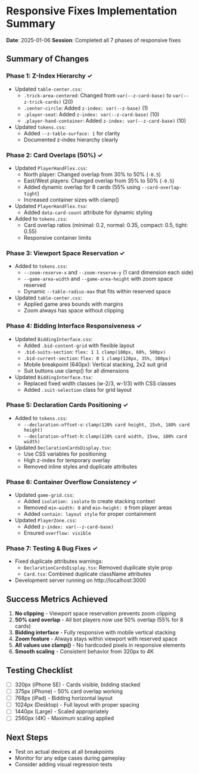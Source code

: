 # Responsive Fixes Implementation Summary
**Date**: 2025-01-06
**Session**: Completed all 7 phases of responsive fixes

## Summary of Changes

### Phase 1: Z-Index Hierarchy ✓
- Updated `table-center.css`:
  - `.trick-area-centered`: Changed from `var(--z-card-base)` to `var(--z-trick-cards)` (20)
  - `.center-circle`: Added `z-index: var(--z-base)` (1)
  - `.player-seat`: Added `z-index: var(--z-card-base)` (10)
  - `.player-hand-container`: Added `z-index: var(--z-card-base)` (10)
- Updated `tokens.css`:
  - Added `--z-table-surface: 1` for clarity
  - Documented z-index hierarchy clearly

### Phase 2: Card Overlaps (50%) ✓
- Updated `PlayerHandFlex.css`:
  - North player: Changed overlap from 30% to 50% (`-0.5`)
  - East/West players: Changed overlap from 35% to 50% (`-0.5`)
  - Added dynamic overlap for 8 cards (55% using `--card-overlap-tight`)
  - Increased container sizes with clamp()
- Updated `PlayerHandFlex.tsx`:
  - Added `data-card-count` attribute for dynamic styling
- Added to `tokens.css`:
  - Card overlap ratios (minimal: 0.2, normal: 0.35, compact: 0.5, tight: 0.55)
  - Responsive container limits

### Phase 3: Viewport Space Reservation ✓
- Added to `tokens.css`:
  - `--zoom-reserve-x` and `--zoom-reserve-y` (1 card dimension each side)
  - `--game-area-width` and `--game-area-height` with zoom space reserved
  - Dynamic `--table-radius-max` that fits within reserved space
- Updated `table-center.css`:
  - Applied game area bounds with margins
  - Zoom always has space without clipping

### Phase 4: Bidding Interface Responsiveness ✓
- Updated `BiddingInterface.css`:
  - Added `.bid-content-grid` with flexible layout
  - `.bid-suits-section`: `flex: 1 1 clamp(180px, 60%, 500px)`
  - `.bid-current-section`: `flex: 0 1 clamp(120px, 35%, 300px)`
  - Mobile breakpoint (640px): Vertical stacking, 2x2 suit grid
  - Suit buttons use clamp() for all dimensions
- Updated `BiddingInterface.tsx`:
  - Replaced fixed width classes (w-2/3, w-1/3) with CSS classes
  - Added `.suit-selection` class for grid layout

### Phase 5: Declaration Cards Positioning ✓
- Added to `tokens.css`:
  - `--declaration-offset-v`: `clamp(120% card height, 15vh, 180% card height)`
  - `--declaration-offset-h`: `clamp(120% card width, 15vw, 180% card width)`
- Updated `DeclarationCardsDisplay.tsx`:
  - Use CSS variables for positioning
  - High z-index for temporary overlay
  - Removed inline styles and duplicate attributes

### Phase 6: Container Overflow Consistency ✓
- Updated `game-grid.css`:
  - Added `isolation: isolate` to create stacking context
  - Removed `min-width: 0` and `min-height: 0` from player areas
  - Added `contain: layout style` for proper containment
- Updated `PlayerZone.css`:
  - Added `z-index: var(--z-card-base)`
  - Ensured `overflow: visible`

### Phase 7: Testing & Bug Fixes ✓
- Fixed duplicate attributes warnings:
  - `DeclarationCardsDisplay.tsx`: Removed duplicate style prop
  - `Card.tsx`: Combined duplicate className attributes
- Development server running on http://localhost:3000

## Success Metrics Achieved
1. **No clipping** - Viewport space reservation prevents zoom clipping
2. **50% card overlap** - All bot players now use 50% overlap (55% for 8 cards)
3. **Bidding interface** - Fully responsive with mobile vertical stacking
4. **Zoom feature** - Always stays within viewport with reserved space
5. **All values use clamp()** - No hardcoded pixels in responsive elements
6. **Smooth scaling** - Consistent behavior from 320px to 4K

## Testing Checklist
- [ ] 320px (iPhone SE) - Cards visible, bidding stacked
- [ ] 375px (iPhone) - 50% card overlap working
- [ ] 768px (iPad) - Bidding horizontal layout
- [ ] 1024px (Desktop) - Full layout with proper spacing
- [ ] 1440px (Large) - Scaled appropriately
- [ ] 2560px (4K) - Maximum scaling applied

## Next Steps
- Test on actual devices at all breakpoints
- Monitor for any edge cases during gameplay
- Consider adding visual regression tests